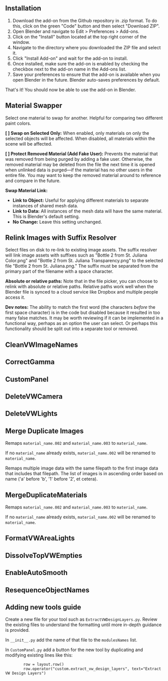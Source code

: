 ## Installation

1. Download the add-on from the Github repository in .zip format. To do this, click on the green "Code" button and then select "Download ZIP".
2. Open Blender and navigate to Edit > Preferences > Add-ons.
3. Click on the "Install" button located at the top right corner of the window.
4. Navigate to the directory where you downloaded the ZIP file and select it.
5. Click "Install Add-on" and wait for the add-on to install.
6. Once installed, make sure the add-on is enabled by checking the checkbox next to the add-on name in the Add-ons list.
7. Save your preferences to ensure that the add-on is available when you open Blender in the future. Blender auto-saves preferences by default.

That's it! You should now be able to use the add-on in Blender.

## Material Swapper

Select one material to swap for another. Helpful for comparing two different paint colors. 

**[ ] Swap on Selected Only:** When enabled, only materials on only the selected objects will be affected. When disabled, all materials within the scene will be affected.

**[ ] Protect Removed Material (Add Fake User):** Prevents the material that was removed from being purged by adding a fake user. Otherwise, the removed material may be deleted from the file the next time it is opened when unlinked data is purged—if the material has no other users in the entire file. You may want to keep the removed material around to reference and compare in the future.

**Swap Material Link:**
- **Link to Object:** Useful for applying different materials to separate instances of shared mesh data.
- **Link to Data:** All instances of the mesh data will have the same material. This is Blender's default setting. 
- **No Change:** Leave this setting unchanged.

## Relink Images with Suffix Resolver

Select files on disk to re-link to existing image assets. The suffix resolver will link image assets with suffixes such as "Bottle 2 from St. Juliana Color.png" and "Bottle 2 from St. Juliana Transparency.png" to the selected file "Bottle 2 from St. Juliana.png." The suffix must be separated from the primary part of the filename with a space character. 

**Absolute or relative paths:** Note that in the file picker, you can choose to relink with absolute or relative paths. Relative paths work well when the Blender file is synced to a cloud service like Dropbox and multiple people access it. 

**Dev notes:** The ability to match the first word (the characters *before* the first space character) is in the code but disabled because it resulted in too many false matches. It may be worth reviewing if it can be implemented in a functional way, perhaps as an option the user can select. Or perhaps this functionality should be split out into a separate tool or removed.

## CleanVWImageNames

## CorrectGamma

## CustomPanel

## DeleteVWCamera

## DeleteVWLights

## Merge Duplicate Images

Remaps `material_name.002` and `material_name.003` to `material_name`. 

If no `material_name` already exists, `material_name.002` will be renamed to `material_name`.

Remaps multiple image data with the same filepath to the first image data that includes that filepath. The list of images is in ascending order based on name ('a' before 'b', '1' before '2', et cetera). 

## MergeDuplicateMaterials

Remaps `material_name.002` and `material_name.003` to `material_name`. 

If no `material_name` already exists, `material_name.002` will be renamed to `material_name`.

## FormatVWAreaLights

## DissolveTopVWEmpties

## EnableAutoSmooth

## ResequenceObjectNames


## Adding new tools guide

Create a new file for your tool such as `ExtractVWDesignLayers.py`. Review the existing files to understand the formatting until more in-depth guidance is provided.

In `__init__.py` add the name of that file to the `modulesNames` list.

In `CustomPanel.py` add a button for the new tool by duplicating and modifying existing lines like this:

```
        row = layout.row()
        row.operator("custom.extract_vw_design_layers", text="Extract VW Design Layers")
```